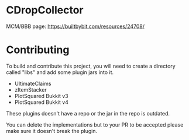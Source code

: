 # CDropCollector
MCM/BBB page: https://builtbybit.com/resources/24708/

# Contributing
To build and contribute this project, you will need to create a directory called "libs" and add some plugin jars into it.
- UltimateClaims
- zItemStacker
- PlotSquared Bukkit v3
- PlotSquared Bukkit v4

These plugins doesn't have a repo or the jar in the repo is outdated.

You can delete the implementations but to your PR to be accepted please make sure it doesn't break the plugin.
